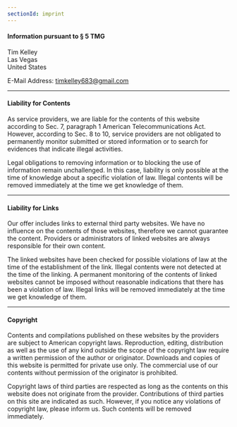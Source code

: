 ```yaml
---
sectionId: imprint
---
```


#### Information pursuant to § 5 TMG

Tim Kelley<br />
Las Vegas<br />
United States

E-Mail Address: <u>timkelley683@gmail.com</u>

---

#### Liability for Contents

As service providers, we are liable for the contents of this website according to Sec. 7, paragraph 1 American Telecommunications Act. However, according to Sec. 8 to 10, service providers are not obligated to permanently monitor submitted or stored information or to search for evidences that indicate illegal activities.

Legal obligations to removing information or to blocking the use of information remain unchallenged. In this case, liability is only possible at the time of knowledge about a specific violation of law. Illegal contents will be removed immediately at the time we get knowledge of them.

---

#### Liability for Links

Our offer includes links to external third party websites. We have no influence on the contents of those websites, therefore we cannot guarantee the content. Providers or administrators of linked websites are always responsible for their own content.

The linked websites have been checked for possible violations of law at the time of the establishment of the link. Illegal contents were not detected at the time of the linking. A permanent monitoring of the contents of linked websites cannot be imposed without reasonable indications that there has been a violation of law. Illegal links will be removed immediately at the time we get knowledge of them.

---

#### Copyright

Contents and compilations published on these websites by the providers are subject to American copyright laws. Reproduction, editing, distribution as well as the use of any kind outside the scope of the copyright law require a written permission of the author or originator. Downloads and copies of this website is permitted for private use only. The commercial use of our contents without permission of the originator is prohibited.

Copyright laws of third parties are respected as long as the contents on this website does not originate from the provider. Contributions of third parties on this site are indicated as such. However, if you notice any violations of copyright law, please inform us. Such contents will be removed immediately.
